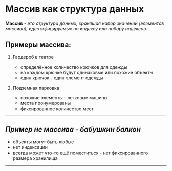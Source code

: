 # **Массив как структура данных**

**Массив** - *это структура данных, хранящая набор значений (элементов массива), идентифицируемых по индексу или набору индексов.*

## **Примеры массива:**
1. Гардероб в театре
    * определённое количество крючков для одежды
    * на каждом крючке будут одинаковые или похожие объекты
    * один крючок - один элемент одежды

2. Подземная парковка
    * похожие элементы - легковые машины
    * места пронумерованы
    * фиксированное количество мест

---

## *Пример не массива - бабушкин балкон*

- объекты могут быть любые
- нет индексации
- всегда может что-то ещё поместиться - нет фиксированного размера хранилища
---

